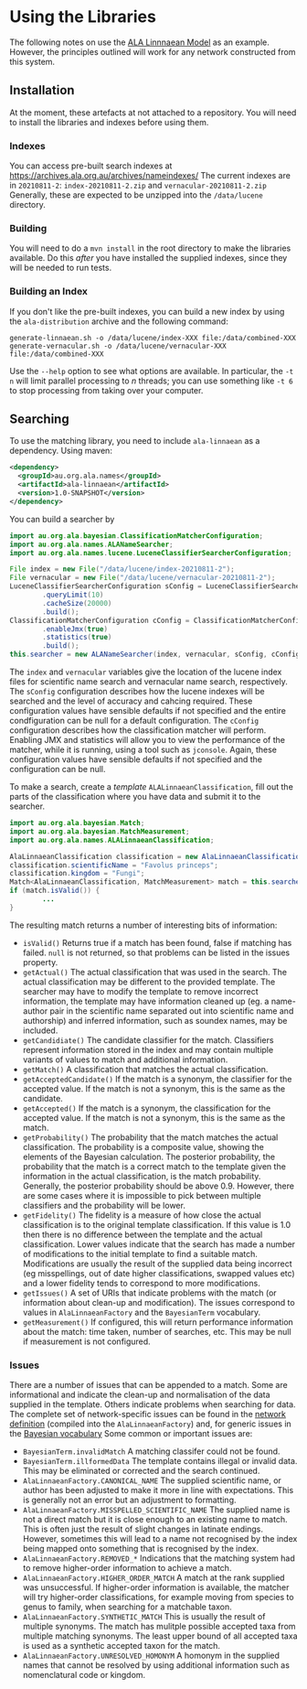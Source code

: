 # Using the Libraries

The following notes on use the [ALA Linnnaean Model](../ala-linnaean/README.md) as an example.
However, the principles outlined will work for any network constructed from this system.

## Installation

At the moment, these artefacts at not attached to a repository.
You will need to install the libraries and indexes before using them.

### Indexes

You can access pre-built search indexes at
https://archives.ala.org.au/archives/nameindexes/
The current indexes are in `20210811-2`: 
`index-20210811-2.zip` and `vernacular-20210811-2.zip`
Generally, these are expected to be unzipped into the `/data/lucene` directory.

### Building

You will need to do a `mvn install` in the root directory to make the libraries available.
Do this *after* you have installed the supplied indexes, since they will be needed to
run tests.

### Building an Index

If you don't like the pre-built indexes, you can build a new index by using the
`ala-distribution` archive and the following command:

```shell
generate-linnaean.sh -o /data/lucene/index-XXX file:/data/combined-XXX
generate-vernacular.sh -o /data/lucene/vernacular-XXX file:/data/combined-XXX
```

Use the `--help` option to see what options are available.
In particular, the `-t n` will limit parallel processing to *n* threads;
you can use something like `-t 6` to stop processing from taking over your computer.

## Searching

To use the matching library, you need to include `ala-linnaean` as a dependency.
Using maven:

```xml
<dependency>
  <groupId>au.org.ala.names</groupId>
  <artifactId>ala-linnaean</artifactId>
  <version>1.0-SNAPSHOT</version>
</dependency>
```

You can build a searcher by

```java
import au.org.ala.bayesian.ClassificationMatcherConfiguration;
import au.org.ala.names.ALANameSearcher;
import au.org.ala.names.lucene.LuceneClassifierSearcherConfiguration;

File index = new File("/data/lucene/index-20210811-2");
File vernacular = new File("/data/lucene/vernacular-20210811-2");
LuceneClassifierSearcherConfiguration sConfig = LuceneClassifierSearcherConfiguration.builder()
        .queryLimit(10)
        .cacheSize(20000)
        .build();
ClassificationMatcherConfiguration cConfig = ClassificationMatcherConfiguration.builder()
        .enableJmx(true)
        .statistics(true)
        .build();
this.searcher = new ALANameSearcher(index, vernacular, sConfig, cConfig);
```

The `index` and `vernacular` variables give the location of the lucene index files for
scientific name search and vernacular name search, respectively.
The `sConfig` configuration describes how the lucene indexes will be searched and
the level of accuracy and cahcing required.
These configuration values have sensible defaults if not specified and the
entire condfiguration can be null for a default configuration.
The `cConfig` configuration describes how the classification matcher will perform.
Enabling JMX and statistics will allow you to view the performance of the matcher,
while it is running, using a tool such as `jconsole`.
Again, these configuration values have sensible defaults if not specified and the
configuration can be null.

To make a search, create a *template* `ALALinnaeanClassification`, fill out the parts
of the classification where you have data and submit it to the searcher.

```java
import au.org.ala.bayesian.Match;
import au.org.ala.bayesian.MatchMeasurement;
import au.org.ala.names.ALALinnaeanClassification;

AlaLinnaeanClassification classification = new AlaLinnaeanClassification();
classification.scientificName = "Favolus princeps";
classification.kingdom = "Fungi";
Match<AlaLinnaeanClassification, MatchMeasurement> match = this.searcher.search(classification);
if (match.isValid()) {
        ...
}
```

The resulting match returns a number of interesting bits of information:

* `isValid()` Returns true if a match has been found, false if matching has failed.
  `null` is not returned, so that problems can be listed in the issues property.
* `getActual()` The actual classification that was used in the search.
  The actual classification may be different to the provided template.
  The searcher may have to modify the template to remove incorrect information,
  the template may have information cleaned up (eg. a name-author pair in the 
  scientific name separated out into scientific name and authorship) and inferred
  information, such as soundex names, may be included.
* `getCandidiate()` The candidate classifier for the match.
  Classifiers represent information stored in the index and may contain multiple
  variants of values to match and additional information.
* `getMatch()` A classification that matches the actual classification.
* `getAcceptedCandidate()` If the match is a synonym, the classifier for the accepted value.
  If the match is not a synonym, this is the same as the candidate.
* `getAccepted()` If the match is a synonym, the classification for the accepted value.
  If the match is not a synonym, this is the same as the match.
* `getProbability()` The probability that the match matches the actual classification.
  The probability is a composite value, showing the elements of the Bayesian calculation.
  The posterior probability, the probability that the match is a correct match to the
  template given the information in the actual classification, is the match probability.
  Generally, the posterior probability should be above 0.9.
  However, there are some cases where it is impossible to pick between multiple
  classifiers and the probability will be lower.
* `getFidelity()` The fidelity is a measure of how close the actual classification
  is to the original template classification.
  If this value is 1.0 then there is no difference between the template and the actual classification.
  Lower values indicate that the search has made a number of modifications to the initial
  template to find a suitable match.
  Modifications are usually the result of the supplied data being incorrect
  (eg misspellings, out of date higher classifications, swapped values etc) and
  a lower fidelity tends to correspond to more modifications.
* `getIssues()` A set of URIs that indicate problems with the match (or information
  about clean-up and modification).
  The issues correspond to values in `AlaLinnaeanFactory` and the
  `BayesianTerm` vocabulary.
* `getMeasurement()` If configured, this will return performance information
  about the match: time taken, number of searches, etc.
  This may be null if measurement is not configured.

### Issues

There are a number of issues that can be appended to a match.
Some are informational and indicate the clean-up and normalisation of the
data supplied in the template.
Others indicate problems when searching for data.
The complete set of network-specific issues can be found in the 
[network definition](../ala-linnaean/src/main/resources/ala-linnaean.json)
(compiled into the `AlaLinnaeanFactory`)
and, for generic issues in the [Bayesian vocabulary](../bayesian-core/src/main/java/au/org/ala/vocab/BayesianTerm.java)
Some common or important issues are:

* `BayesianTerm.invalidMatch` A matching classifer could not be found.
* `BayesianTerm.illformedData` The template contains illegal or invalid data.
  This may be eliminated or corrected and the search continued.
* `AlaLinnaeanFactory.CANONICAL_NAME` The supplied scientific name, or
  author has been adjusted to make it more in line with expectations.
  This is generally not an error but an adjustment to formatting.
* `AlaLinnaeanFactory.MISSPELLED_SCIENTIFIC_NAME` The supplied name is
  not a direct match but it is close enough to an existing name to match.
  This is often just the result of slight changes in latinate endings.
  However, sometimes this will lead to a name not recognised by the index being
  mapped onto something that is recognised by the index.
* `AlaLinnaeanFactory.REMOVED_*` Indications that the matching system had to remove
  higher-order information to achieve a match.
* `AlaLinnaeanFactory.HIGHER_ORDER_MATCH` A match at the rank supplied was unsuccessful.
  If higher-order information is available, the matcher will try higher-order
  classifications, for example moving from species to genus to family, when searching
  for a matchable taxon.
* `AlaLinnaeanFactory.SYNTHETIC_MATCH` This is usually the result of multiple synonyms.
  The match has mulitple possible accepted taxa from multiple matching synonyms.
  The least upper bound of all accepted taxa is used as a synthetic accepted taxon
  for the match.
* `AlaLinnaeanFactory.UNRESOLVED_HOMONYM` A homonym in the supplied names that
  cannot be resolved by using additional information such as nomenclatural code
  or kingdom.